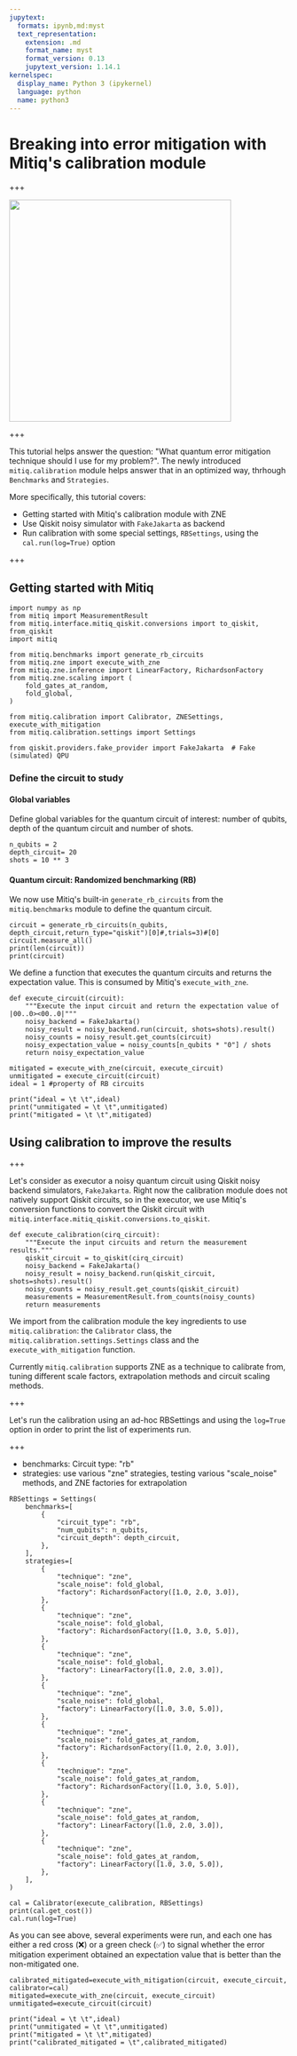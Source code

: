 ```yaml
---
jupytext:
  formats: ipynb,md:myst
  text_representation:
    extension: .md
    format_name: myst
    format_version: 0.13
    jupytext_version: 1.14.1
kernelspec:
  display_name: Python 3 (ipykernel)
  language: python
  name: python3
---
```


# Breaking into error mitigation with Mitiq's calibration module

+++

<img src="../_thumbnails/calibration.png" width="400">

+++

This tutorial helps answer the question: "What quantum error
mitigation technique should I use for my problem?". The newly introduced
`mitiq.calibration` module helps answer that in an optimized way, thrhough `Benchmarks` and `Strategies`.

More specifically, this tutorial covers:
- Getting started with Mitiq's calibration module with ZNE
- Use Qiskit noisy simulator with `FakeJakarta` as backend
- Run calibration with some special settings, `RBSettings`, using the `cal.run(log=True)` option

+++

## Getting started with Mitiq

```{code-cell} ipython3
import numpy as np
from mitiq import MeasurementResult
from mitiq.interface.mitiq_qiskit.conversions import to_qiskit, from_qiskit
import mitiq
```

```{code-cell} ipython3
from mitiq.benchmarks import generate_rb_circuits
from mitiq.zne import execute_with_zne
from mitiq.zne.inference import LinearFactory, RichardsonFactory
from mitiq.zne.scaling import (
    fold_gates_at_random,
    fold_global,
)

from mitiq.calibration import Calibrator, ZNESettings, execute_with_mitigation
from mitiq.calibration.settings import Settings
```

```{code-cell} ipython3
from qiskit.providers.fake_provider import FakeJakarta  # Fake (simulated) QPU
```

### Define the circuit to study

#### Global variables
Define global variables for the quantum circuit of interest: number of qubits, depth of the quantum circuit and number of shots.

```{code-cell} ipython3
n_qubits = 2
depth_circuit= 20
shots = 10 ** 3
```

#### Quantum circuit: Randomized benchmarking (RB)
We now use Mitiq's built-in `generate_rb_circuits` from the `mitiq.benchmarks` module to define the quantum circuit.

```{code-cell} ipython3
circuit = generate_rb_circuits(n_qubits, depth_circuit,return_type="qiskit")[0]#,trials=3)#[0]
circuit.measure_all()
print(len(circuit))
print(circuit)
```

We define a function that executes the quantum circuits and returns the expectation value. This is consumed by Mitiq's `execute_with_zne`.

```{code-cell} ipython3
def execute_circuit(circuit):
    """Execute the input circuit and return the expectation value of |00..0><00..0|"""
    noisy_backend = FakeJakarta()
    noisy_result = noisy_backend.run(circuit, shots=shots).result()
    noisy_counts = noisy_result.get_counts(circuit)
    noisy_expectation_value = noisy_counts[n_qubits * "0"] / shots
    return noisy_expectation_value
```

```{code-cell} ipython3
mitigated = execute_with_zne(circuit, execute_circuit)
unmitigated = execute_circuit(circuit)
ideal = 1 #property of RB circuits

print("ideal = \t \t",ideal)
print("unmitigated = \t \t",unmitigated)
print("mitigated = \t \t",mitigated)
```

## Using calibration to improve the results

+++

 Let's consider as executor a noisy quantum circuit using Qiskit noisy backend simulators, `FakeJakarta`. Right now the calibration module does not natively support Qiskit circuits, so in the executor, we use Mitiq's conversion functions to convert the Qiskit circuit with `mitiq.interface.mitiq_qiskit.conversions.to_qiskit`.

```{code-cell} ipython3
def execute_calibration(cirq_circuit):
    """Execute the input circuits and return the measurement results."""
    qiskit_circuit = to_qiskit(cirq_circuit)
    noisy_backend = FakeJakarta()
    noisy_result = noisy_backend.run(qiskit_circuit, shots=shots).result()
    noisy_counts = noisy_result.get_counts(qiskit_circuit)
    measurements = MeasurementResult.from_counts(noisy_counts)
    return measurements
```

We import from the calibration module the key ingredients to use `mitiq.calibration`: the `Calibrator` class, the `mitiq.calibration.settings.Settings` class and the `execute_with_mitigation` function.

Currently `mitiq.calibration` supports ZNE as a technique to calibrate from, tuning different scale factors, extrapolation methods and circuit scaling methods.

+++

Let's run the calibration using an ad-hoc RBSettings and using the `log=True` option in order to print the list of experiments run.

+++

- benchmarks: Circuit type: "rb"
- strategies: use various "zne" strategies, testing various "scale_noise" methods, and ZNE factories for extrapolation

```{code-cell} ipython3
RBSettings = Settings(
    benchmarks=[
        {
            "circuit_type": "rb",
            "num_qubits": n_qubits,
            "circuit_depth": depth_circuit,
        },
    ],
    strategies=[
        {
            "technique": "zne",
            "scale_noise": fold_global,
            "factory": RichardsonFactory([1.0, 2.0, 3.0]),
        },
        {
            "technique": "zne",
            "scale_noise": fold_global,
            "factory": RichardsonFactory([1.0, 3.0, 5.0]),
        },
        {
            "technique": "zne",
            "scale_noise": fold_global,
            "factory": LinearFactory([1.0, 2.0, 3.0]),
        },
        {
            "technique": "zne",
            "scale_noise": fold_global,
            "factory": LinearFactory([1.0, 3.0, 5.0]),
        },
        {
            "technique": "zne",
            "scale_noise": fold_gates_at_random,
            "factory": RichardsonFactory([1.0, 2.0, 3.0]),
        },
        {
            "technique": "zne",
            "scale_noise": fold_gates_at_random,
            "factory": RichardsonFactory([1.0, 3.0, 5.0]),
        },
        {
            "technique": "zne",
            "scale_noise": fold_gates_at_random,
            "factory": LinearFactory([1.0, 2.0, 3.0]),
        },
        {
            "technique": "zne",
            "scale_noise": fold_gates_at_random,
            "factory": LinearFactory([1.0, 3.0, 5.0]),
        },
    ],
)
```

```{code-cell} ipython3
cal = Calibrator(execute_calibration, RBSettings)
print(cal.get_cost())
cal.run(log=True)
```

As you can see above, several experiments were run, and each one has either a red cross (❌) or a green check (✅) to signal whether the error mitigation experiment obtained an expectation value that is better than the non-mitigated one.

```{code-cell} ipython3
calibrated_mitigated=execute_with_mitigation(circuit, execute_circuit, calibrator=cal)
mitigated=execute_with_zne(circuit, execute_circuit)
unmitigated=execute_circuit(circuit)

print("ideal = \t \t",ideal)
print("unmitigated = \t \t",unmitigated)
print("mitigated = \t \t",mitigated)
print("calibrated_mitigated = \t",calibrated_mitigated)
```
